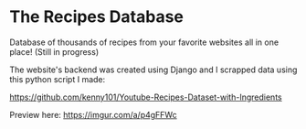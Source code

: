 # The Recipes Database
Database of thousands of recipes from your favorite websites all in one place! (Still in progress)

The website's backend was created using Django and I scrapped data using this python script I made: 

https://github.com/kenny101/Youtube-Recipes-Dataset-with-Ingredients

Preview here: https://imgur.com/a/p4gFFWc

